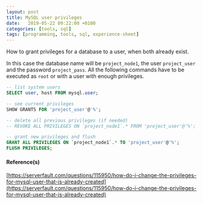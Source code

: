 ```yaml
---
layout: post
title: MySQL user privileges
date:   2019-05-22 09:22:00 +0100
categories: [tools, sql]
tags: [programming, tools, sql, experience-sheet]
---
```

How to grant privileges for a database to a user, when both already exist.  

In this case the database name will be `project_node1`, the user `project_user` and the password `project_pass`. All the following commands have to be executed as `root` or with a user with enough privileges.  

~~~ sql
-- list system users
SELECT user, host FROM mysql.user;

-- see current privileges
SHOW GRANTS FOR 'project_user'@'%';

-- delete all previous privileges (if needed)
-- REVOKE ALL PRIVILEGES ON `project_node1`.* FROM 'project_user'@'%';

-- grant new privileges and flush
GRANT ALL PRIVILEGES ON `project_node1`.* TO 'project_user'@'%';
FLUSH PRIVILEGES;
~~~

#### Reference(s)  
[https://serverfault.com/questions/115950/how-do-i-change-the-privileges-for-mysql-user-that-is-already-created](https://serverfault.com/questions/115950/how-do-i-change-the-privileges-for-mysql-user-that-is-already-created)
